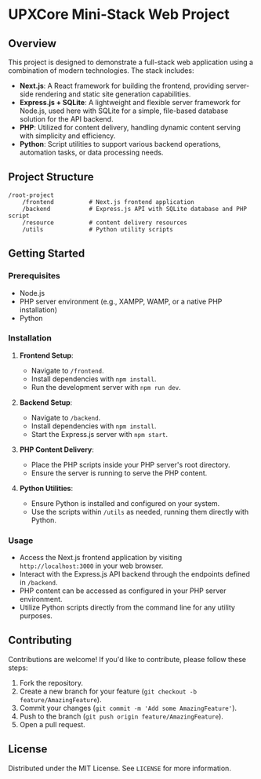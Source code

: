 

# UPXCore Mini-Stack Web Project

## Overview
This project is designed to demonstrate a full-stack web application using a combination of modern technologies. The stack includes:

- **Next.js**: A React framework for building the frontend, providing server-side rendering and static site generation capabilities.
- **Express.js + SQLite**: A lightweight and flexible server framework for Node.js, used here with SQLite for a simple, file-based database solution for the API backend.
- **PHP**: Utilized for content delivery, handling dynamic content serving with simplicity and efficiency.
- **Python**: Script utilities to support various backend operations, automation tasks, or data processing needs.

## Project Structure

```
/root-project
    /frontend          # Next.js frontend application
    /backend           # Express.js API with SQLite database and PHP script
    /resource          # content delivery resources
    /utils             # Python utility scripts
```

## Getting Started

### Prerequisites

- Node.js
- PHP server environment (e.g., XAMPP, WAMP, or a native PHP installation)
- Python

### Installation

1. **Frontend Setup**:
    - Navigate to `/frontend`.
    - Install dependencies with `npm install`.
    - Run the development server with `npm run dev`.

2. **Backend Setup**:
    - Navigate to `/backend`.
    - Install dependencies with `npm install`.
    - Start the Express.js server with `npm start`.

3. **PHP Content Delivery**:
    - Place the PHP scripts inside your PHP server's root directory.
    - Ensure the server is running to serve the PHP content.

4. **Python Utilities**:
    - Ensure Python is installed and configured on your system.
    - Use the scripts within `/utils` as needed, running them directly with Python.

### Usage

- Access the Next.js frontend application by visiting `http://localhost:3000` in your web browser.
- Interact with the Express.js API backend through the endpoints defined in `/backend`.
- PHP content can be accessed as configured in your PHP server environment.
- Utilize Python scripts directly from the command line for any utility purposes.

## Contributing

Contributions are welcome! If you'd like to contribute, please follow these steps:

1. Fork the repository.
2. Create a new branch for your feature (`git checkout -b feature/AmazingFeature`).
3. Commit your changes (`git commit -m 'Add some AmazingFeature'`).
4. Push to the branch (`git push origin feature/AmazingFeature`).
5. Open a pull request.

## License

Distributed under the MIT License. See `LICENSE` for more information.

